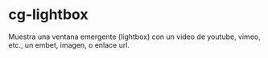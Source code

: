 # cg-lightbox
Muestra una ventana emergente (lightbox) con un video de youtube, vimeo, etc., un embet, imagen, o enlace url.
